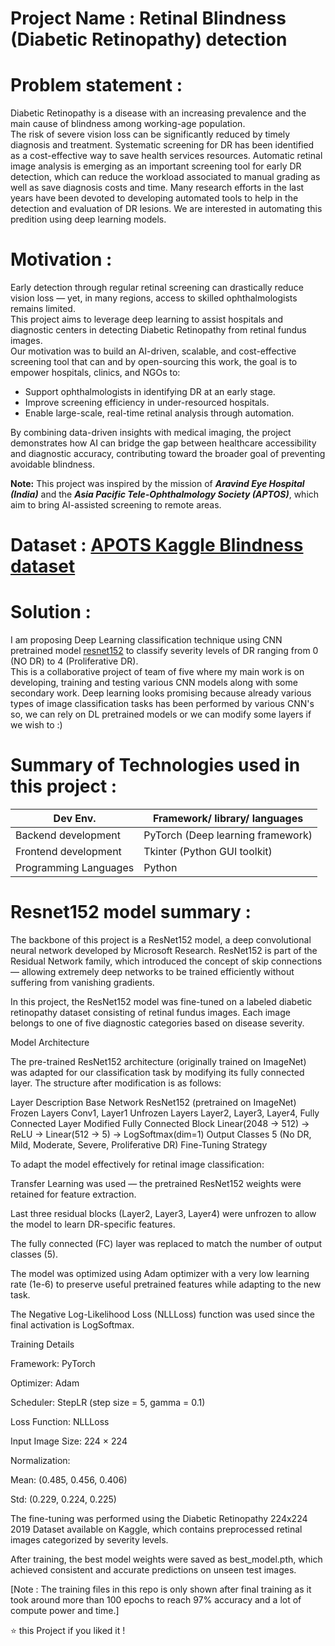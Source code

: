 # Project Name : Retinal Blindness (Diabetic Retinopathy) detection   

# Problem statement :    
Diabetic Retinopathy is a disease with an increasing prevalence and the main cause of blindness among working-age population.  
The risk of severe vision loss can be significantly reduced by timely diagnosis and treatment. Systematic screening for DR has been identified as a cost-effective way to save health services resources. Automatic retinal image analysis is emerging as an important screening tool for early DR detection, which can reduce the workload associated to manual grading as well as save diagnosis costs and time. Many research efforts in the last years have been devoted to developing automated tools to help in the detection and evaluation of DR lesions.
We are interested in automating this predition using deep learning models.

# Motivation : 
Early detection through regular retinal screening can drastically reduce vision loss — yet, in many regions, access to skilled ophthalmologists remains limited.   
This project aims to leverage deep learning to assist hospitals and diagnostic centers in detecting Diabetic Retinopathy from retinal fundus images.  
Our motivation was to build an AI-driven, scalable, and cost-effective screening tool that can and by open-sourcing this work, the goal is to empower hospitals, clinics, and NGOs to:

- Support ophthalmologists in identifying DR at an early stage.
- Improve screening efficiency in under-resourced hospitals.
- Enable large-scale, real-time retinal analysis through automation.

By combining data-driven insights with medical imaging, the project demonstrates how AI can bridge the gap between healthcare accessibility and diagnostic accuracy, contributing toward the broader goal of preventing avoidable blindness.   

**Note:** This project was inspired by the mission of _**Aravind Eye Hospital (India)**_ and the _**Asia Pacific Tele-Ophthalmology Society (APTOS)**_, which aim to bring AI-assisted screening to remote areas.


# Dataset : [APOTS Kaggle Blindness dataset](https://www.kaggle.com/c/aptos2019-blindness-detection)      

# Solution :   
I am proposing Deep Learning classification technique using CNN pretrained model [resnet152](https://github.com/pytorch/vision/blob/master/torchvision/models/resnet.py) to classify severity levels of DR ranging from 0 (NO DR) to 4 (Proliferative DR).   
This is a collaborative project of team of five where my main work is on developing, training and testing various CNN models along with some secondary work.
Deep learning looks promising because already various types of image classification tasks has been performed by various CNN's so, we can rely on DL pretrained models or we can modify some layers if we wish to :)     

# Summary of Technologies used in this project :       
| Dev Env. | Framework/ library/ languages |
| ------------- | ------------- |
| Backend development  | PyTorch (Deep learning framework) |
| Frontend development | Tkinter (Python GUI toolkit) |
| Programming Languages | Python| 


# Resnet152 model summary :     
The backbone of this project is a ResNet152 model, a deep convolutional neural network developed by Microsoft Research.
ResNet152 is part of the Residual Network family, which introduced the concept of skip connections — allowing extremely deep networks to be trained efficiently without suffering from vanishing gradients.

In this project, the ResNet152 model was fine-tuned on a labeled diabetic retinopathy dataset consisting of retinal fundus images. Each image belongs to one of five diagnostic categories based on disease severity.

Model Architecture

The pre-trained ResNet152 architecture (originally trained on ImageNet) was adapted for our classification task by modifying its fully connected layer.
The structure after modification is as follows:

Layer	Description
Base Network	ResNet152 (pretrained on ImageNet)
Frozen Layers	Conv1, Layer1
Unfrozen Layers	Layer2, Layer3, Layer4, Fully Connected Layer
Modified Fully Connected Block	Linear(2048 → 512) → ReLU → Linear(512 → 5) → LogSoftmax(dim=1)
Output Classes	5 (No DR, Mild, Moderate, Severe, Proliferative DR)
Fine-Tuning Strategy

To adapt the model effectively for retinal image classification:

Transfer Learning was used — the pretrained ResNet152 weights were retained for feature extraction.

Last three residual blocks (Layer2, Layer3, Layer4) were unfrozen to allow the model to learn DR-specific features.

The fully connected (FC) layer was replaced to match the number of output classes (5).

The model was optimized using Adam optimizer with a very low learning rate (1e-6) to preserve useful pretrained features while adapting to the new task.

The Negative Log-Likelihood Loss (NLLLoss) function was used since the final activation is LogSoftmax.

Training Details

Framework: PyTorch

Optimizer: Adam

Scheduler: StepLR (step size = 5, gamma = 0.1)

Loss Function: NLLLoss

Input Image Size: 224 × 224

Normalization:

Mean: (0.485, 0.456, 0.406)

Std: (0.229, 0.224, 0.225)

The fine-tuning was performed using the Diabetic Retinopathy 224x224 2019 Dataset available on Kaggle, which contains preprocessed retinal images categorized by severity levels.

After training, the best model weights were saved as best_model.pth, which achieved consistent and accurate predictions on unseen test images.      

[Note : The training files in this repo is only shown after final training as it took around more than 100 epochs to reach 97% accuracy and a lot of compute power and time.]     


⭐️ this Project if you liked it !

